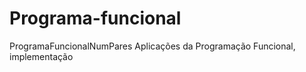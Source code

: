 # Programa-funcional
 ProgramaFuncionalNumPares
 Aplicações da Programação Funcional, implementação

